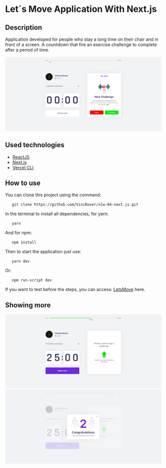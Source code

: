 # Let´s Move Application With Next.js

## Description

Application developed for people who stay a long time on their chair and in front of a screen. A countdown that fire an exercise challenge to complete after 
a period of time.

![Image of application](https://github.com/ViniRover/nlw-04-next.js/blob/main/githubimages/image02.png)

## Used technologies

- [ReactJS](https://pt-br.reactjs.org/docs/getting-started.html)
- [Next.js](https://nextjs.org/docs)
- [Vercel CLI](https://vercel.com/docs)


## How to use

You can clone this project using the command:

 ```
    git clone https://github.com/ViniRover/nlw-04-next.js.git
 ```
 
 In the terminal to install all dependencies, for yarn:
 
 ```
    yarn  
 ```
 
 And for npm:
 
 ```
    npm install
 ```
 
 Then to start the application just use:
 
  
 ```
    yarn dev
 ```
 
 Or:
 
  
 ```
    npm run-script dev
 ```
 
 If you want to test before the steps, you can access: [LetsMove](https://letsmove.vercel.app/) here.
 
 
 
 ## Showing more
 
 ![Begin image](https://github.com/ViniRover/nlw-04-next.js/blob/main/githubimages/image01.png)
 ![Image of modal](https://github.com/ViniRover/nlw-04-next.js/blob/main/githubimages/image03.png)



